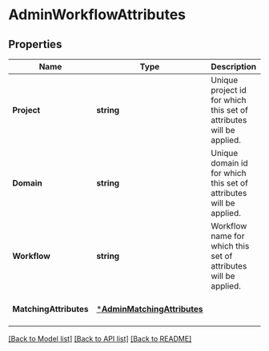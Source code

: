 # AdminWorkflowAttributes

## Properties
Name | Type | Description | Notes
------------ | ------------- | ------------- | -------------
**Project** | **string** | Unique project id for which this set of attributes will be applied. | [optional] [default to null]
**Domain** | **string** | Unique domain id for which this set of attributes will be applied. | [optional] [default to null]
**Workflow** | **string** | Workflow name for which this set of attributes will be applied. | [optional] [default to null]
**MatchingAttributes** | [***AdminMatchingAttributes**](adminMatchingAttributes.md) |  | [optional] [default to null]

[[Back to Model list]](../README.md#documentation-for-models) [[Back to API list]](../README.md#documentation-for-api-endpoints) [[Back to README]](../README.md)


